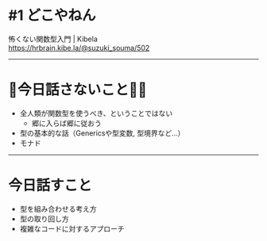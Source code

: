 # #1 どこやねん
怖くない関数型入門 | Kibela   
https://hrbrain.kibe.la/@suzuki_souma/502

---

# 🙅今日話さないこと🙅‍♂
- 全人類が関数型を使うべき、ということではない
    - 郷に入らば郷に従おう
- 型の基本的な話（Genericsや型変数, 型境界など…）
- モナド

---

# 今日話すこと
- 型を組み合わせる考え方
- 型の取り回し方
- 複雑なコードに対するアプローチ

